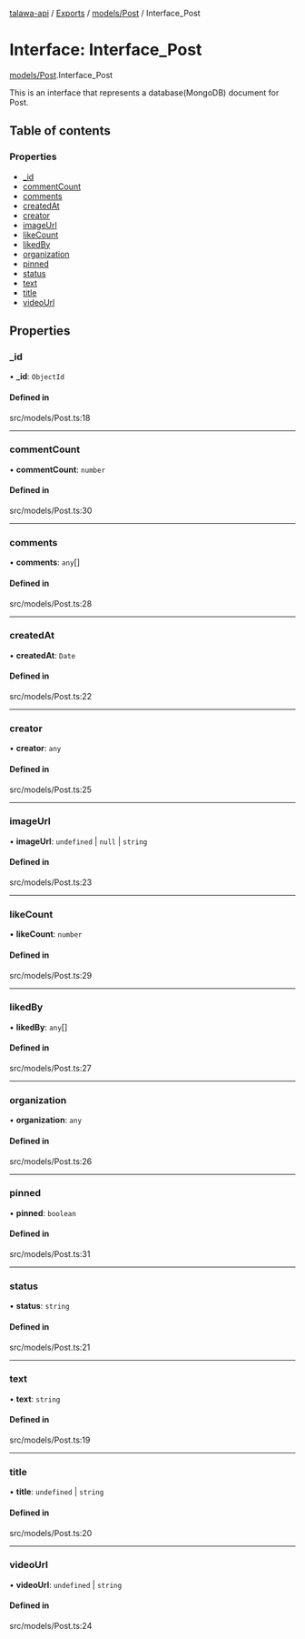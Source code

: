 [talawa-api](../README.md) / [Exports](../modules.md) / [models/Post](../modules/models_Post.md) / Interface\_Post

# Interface: Interface\_Post

[models/Post](../modules/models_Post.md).Interface_Post

This is an interface that represents a database(MongoDB) document for Post.

## Table of contents

### Properties

- [\_id](models_Post.Interface_Post.md#_id)
- [commentCount](models_Post.Interface_Post.md#commentcount)
- [comments](models_Post.Interface_Post.md#comments)
- [createdAt](models_Post.Interface_Post.md#createdat)
- [creator](models_Post.Interface_Post.md#creator)
- [imageUrl](models_Post.Interface_Post.md#imageurl)
- [likeCount](models_Post.Interface_Post.md#likecount)
- [likedBy](models_Post.Interface_Post.md#likedby)
- [organization](models_Post.Interface_Post.md#organization)
- [pinned](models_Post.Interface_Post.md#pinned)
- [status](models_Post.Interface_Post.md#status)
- [text](models_Post.Interface_Post.md#text)
- [title](models_Post.Interface_Post.md#title)
- [videoUrl](models_Post.Interface_Post.md#videourl)

## Properties

### \_id

• **\_id**: `ObjectId`

#### Defined in

src/models/Post.ts:18

___

### commentCount

• **commentCount**: `number`

#### Defined in

src/models/Post.ts:30

___

### comments

• **comments**: `any`[]

#### Defined in

src/models/Post.ts:28

___

### createdAt

• **createdAt**: `Date`

#### Defined in

src/models/Post.ts:22

___

### creator

• **creator**: `any`

#### Defined in

src/models/Post.ts:25

___

### imageUrl

• **imageUrl**: `undefined` \| ``null`` \| `string`

#### Defined in

src/models/Post.ts:23

___

### likeCount

• **likeCount**: `number`

#### Defined in

src/models/Post.ts:29

___

### likedBy

• **likedBy**: `any`[]

#### Defined in

src/models/Post.ts:27

___

### organization

• **organization**: `any`

#### Defined in

src/models/Post.ts:26

___

### pinned

• **pinned**: `boolean`

#### Defined in

src/models/Post.ts:31

___

### status

• **status**: `string`

#### Defined in

src/models/Post.ts:21

___

### text

• **text**: `string`

#### Defined in

src/models/Post.ts:19

___

### title

• **title**: `undefined` \| `string`

#### Defined in

src/models/Post.ts:20

___

### videoUrl

• **videoUrl**: `undefined` \| `string`

#### Defined in

src/models/Post.ts:24
